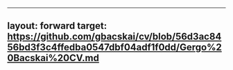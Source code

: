 
---
layout: forward
target: https://github.com/gbacskai/cv/blob/56d3ac8456bd3f3c4ffedba0547dbf04adf1f0dd/Gergo%20Bacskai%20CV.md
---
